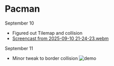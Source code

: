 # Pacman

September 10
- Figured out Tilemap and collision
- [Screencast from 2025-09-10 21-24-23.webm](https://github.com/user-attachments/assets/ca85f159-212e-4b09-9c25-7d4dac58d621)

September 11
- Minor tweak to border collision
![demo](https://github.com/user-attachments/assets/a1926148-ed0a-4558-aa0c-08284d50b229)

